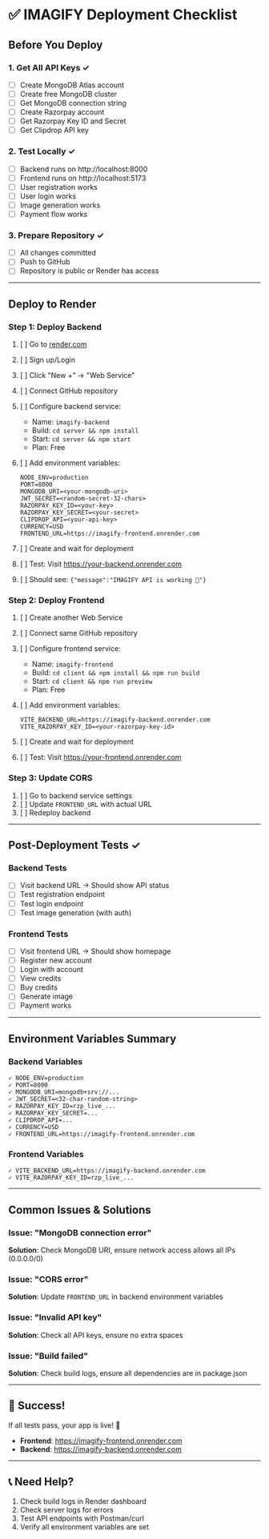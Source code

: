 # ✅ IMAGIFY Deployment Checklist

## Before You Deploy

### 1. Get All API Keys ✓
- [ ] Create MongoDB Atlas account
- [ ] Create free MongoDB cluster
- [ ] Get MongoDB connection string
- [ ] Create Razorpay account
- [ ] Get Razorpay Key ID and Secret
- [ ] Get Clipdrop API key

### 2. Test Locally ✓
- [ ] Backend runs on http://localhost:8000
- [ ] Frontend runs on http://localhost:5173
- [ ] User registration works
- [ ] User login works
- [ ] Image generation works
- [ ] Payment flow works

### 3. Prepare Repository ✓
- [ ] All changes committed
- [ ] Push to GitHub
- [ ] Repository is public or Render has access

---

## Deploy to Render

### Step 1: Deploy Backend
1. [ ] Go to [render.com](https://render.com)
2. [ ] Sign up/Login
3. [ ] Click "New +" → "Web Service"
4. [ ] Connect GitHub repository
5. [ ] Configure backend service:
   - Name: `imagify-backend`
   - Build: `cd server && npm install`
   - Start: `cd server && npm start`
   - Plan: Free

6. [ ] Add environment variables:
   ```
   NODE_ENV=production
   PORT=8000
   MONGODB_URI=<your-mongodb-uri>
   JWT_SECRET=<random-secret-32-chars>
   RAZORPAY_KEY_ID=<your-key>
   RAZORPAY_KEY_SECRET=<your-secret>
   CLIPDROP_API=<your-api-key>
   CURRENCY=USD
   FRONTEND_URL=https://imagify-frontend.onrender.com
   ```

7. [ ] Create and wait for deployment
8. [ ] Test: Visit https://your-backend.onrender.com
9. [ ] Should see: `{"message":"IMAGIFY API is working 🚀"}`

### Step 2: Deploy Frontend
1. [ ] Create another Web Service
2. [ ] Connect same GitHub repository
3. [ ] Configure frontend service:
   - Name: `imagify-frontend`
   - Build: `cd client && npm install && npm run build`
   - Start: `cd client && npm run preview`
   - Plan: Free

4. [ ] Add environment variables:
   ```
   VITE_BACKEND_URL=https://imagify-backend.onrender.com
   VITE_RAZORPAY_KEY_ID=<your-razorpay-key-id>
   ```

5. [ ] Create and wait for deployment
6. [ ] Test: Visit https://your-frontend.onrender.com

### Step 3: Update CORS
1. [ ] Go to backend service settings
2. [ ] Update `FRONTEND_URL` with actual URL
3. [ ] Redeploy backend

---

## Post-Deployment Tests ✓

### Backend Tests
- [ ] Visit backend URL → Should show API status
- [ ] Test registration endpoint
- [ ] Test login endpoint
- [ ] Test image generation (with auth)

### Frontend Tests
- [ ] Visit frontend URL → Should show homepage
- [ ] Register new account
- [ ] Login with account
- [ ] View credits
- [ ] Buy credits
- [ ] Generate image
- [ ] Payment works

---

## Environment Variables Summary

### Backend Variables
```
✓ NODE_ENV=production
✓ PORT=8000
✓ MONGODB_URI=mongodb+srv://...
✓ JWT_SECRET=<32-char-random-string>
✓ RAZORPAY_KEY_ID=rzp_live_...
✓ RAZORPAY_KEY_SECRET=...
✓ CLIPDROP_API=...
✓ CURRENCY=USD
✓ FRONTEND_URL=https://imagify-frontend.onrender.com
```

### Frontend Variables
```
✓ VITE_BACKEND_URL=https://imagify-backend.onrender.com
✓ VITE_RAZORPAY_KEY_ID=rzp_live_...
```

---

## Common Issues & Solutions

### Issue: "MongoDB connection error"
**Solution**: Check MongoDB URI, ensure network access allows all IPs (0.0.0.0/0)

### Issue: "CORS error"
**Solution**: Update `FRONTEND_URL` in backend environment variables

### Issue: "Invalid API key"
**Solution**: Check all API keys, ensure no extra spaces

### Issue: "Build failed"
**Solution**: Check build logs, ensure all dependencies are in package.json

---

## 🎉 Success!
If all tests pass, your app is live! 🚀

- **Frontend**: https://imagify-frontend.onrender.com
- **Backend**: https://imagify-backend.onrender.com

---

## 📞 Need Help?
1. Check build logs in Render dashboard
2. Check server logs for errors
3. Test API endpoints with Postman/curl
4. Verify all environment variables are set

